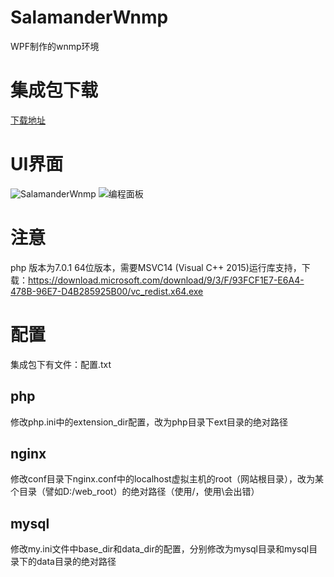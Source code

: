 # SalamanderWnmp
WPF制作的wnmp环境

# 集成包下载
[下载地址](http://pan.baidu.com/s/1dERoZW9)

# UI界面

![SalamanderWnmp](http://git.oschina.net/uploads/images/2017/0222/160646_6490b2c8_433553.png)
![编程面板](http://git.oschina.net/uploads/images/2017/0222/160849_e369b9e1_433553.png)


# 注意
php 版本为7.0.1 64位版本，需要MSVC14 (Visual C++ 2015)运行库支持，下载：https://download.microsoft.com/download/9/3/F/93FCF1E7-E6A4-478B-96E7-D4B285925B00/vc_redist.x64.exe



# 配置

集成包下有文件：配置.txt
## php
修改php.ini中的extension_dir配置，改为php目录下ext目录的绝对路径

## nginx

修改conf目录下nginx.conf中的localhost虚拟主机的root（网站根目录），改为某个目录（譬如D:/web_root）的绝对路径（使用/，使用\会出错）

## mysql

修改my.ini文件中base_dir和data_dir的配置，分别修改为mysql目录和mysql目录下的data目录的绝对路径





